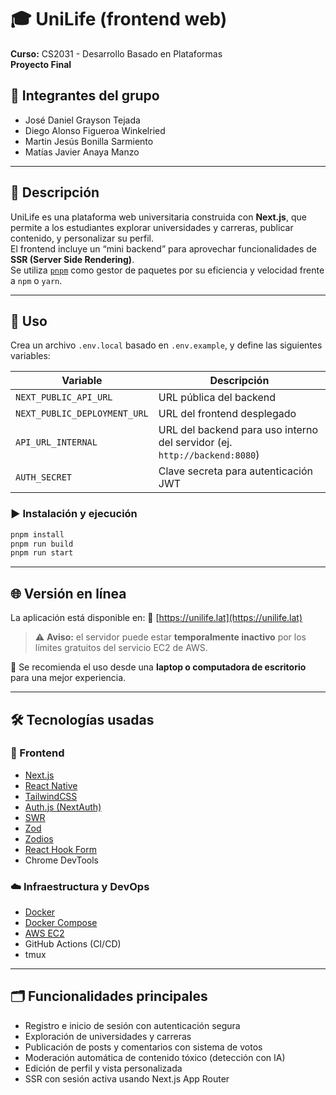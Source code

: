 # 🎓 UniLife (frontend web)

**Curso:** CS2031 - Desarrollo Basado en Plataformas  
**Proyecto Final**

## 👥 Integrantes del grupo

- José Daniel Grayson Tejada
- Diego Alonso Figueroa Winkelried
- Martin Jesús Bonilla Sarmiento
- Matías Javier Anaya Manzo

---

## 🧠 Descripción

UniLife es una plataforma web universitaria construida con **Next.js**, que permite a los estudiantes explorar universidades y carreras, publicar contenido, y personalizar su perfil.  
El frontend incluye un “mini backend” para aprovechar funcionalidades de **SSR (Server Side Rendering)**.  
Se utiliza [`pnpm`](https://pnpm.io) como gestor de paquetes por su eficiencia y velocidad frente a `npm` o `yarn`.

---

## 🚀 Uso

Crea un archivo `.env.local` basado en `.env.example`, y define las siguientes variables:

| Variable                     | Descripción                                                               |
| ---------------------------- | ------------------------------------------------------------------------- |
| `NEXT_PUBLIC_API_URL`        | URL pública del backend                                                   |
| `NEXT_PUBLIC_DEPLOYMENT_URL` | URL del frontend desplegado                                               |
| `API_URL_INTERNAL`           | URL del backend para uso interno del servidor (ej. `http://backend:8080`) |
| `AUTH_SECRET`                | Clave secreta para autenticación JWT                                      |

### ▶️ Instalación y ejecución

```bash
pnpm install
pnpm run build
pnpm run start
```

---

## 🌐 Versión en línea

La aplicación está disponible en:
🔗 [https://unilife.lat](https://unilife.lat)

> ⚠️ **Aviso:** el servidor puede estar **temporalmente inactivo** por los límites gratuitos del servicio EC2 de AWS.

📌 Se recomienda el uso desde una **laptop o computadora de escritorio** para una mejor experiencia.

---

## 🛠️ Tecnologías usadas

### 🧩 Frontend

- [Next.js](https://nextjs.org/)
- [React Native](https://reactnative.dev/)
- [TailwindCSS](https://tailwindcss.com/)
- [Auth.js (NextAuth)](https://authjs.dev/)
- [SWR](https://swr.vercel.app/)
- [Zod](https://zod.dev/)
- [Zodios](https://zodios.dev/)
- [React Hook Form](https://react-hook-form.com/)
- Chrome DevTools

### ☁️ Infraestructura y DevOps

- [Docker](https://www.docker.com/)
- [Docker Compose](https://docs.docker.com/compose/)
- [AWS EC2](https://aws.amazon.com/ec2/)
- GitHub Actions (CI/CD)
- tmux

---

## 🗂️ Funcionalidades principales

- Registro e inicio de sesión con autenticación segura
- Exploración de universidades y carreras
- Publicación de posts y comentarios con sistema de votos
- Moderación automática de contenido tóxico (detección con IA)
- Edición de perfil y vista personalizada
- SSR con sesión activa usando Next.js App Router
